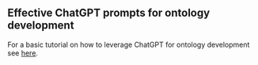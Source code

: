 ## Effective ChatGPT prompts for ontology development

For a basic tutorial on how to leverage ChatGPT for ontology development see [here](../tutorial/chatgpt-ontology-curation.md).